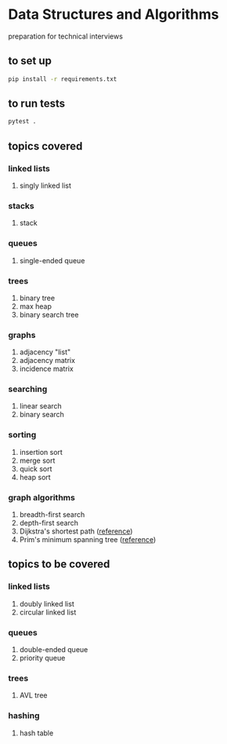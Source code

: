 # Data Structures and Algorithms

preparation for technical interviews

## to set up

```bash
pip install -r requirements.txt
```

## to run tests

```bash
pytest .
```

## topics covered

### linked lists

1. singly linked list

### stacks

1. stack

### queues

1. single-ended queue

### trees

1. binary tree
2. max heap
3. binary search tree

### graphs

1. adjacency "list"
2. adjacency matrix
3. incidence matrix

### searching

1. linear search
2. binary search

### sorting

1. insertion sort
2. merge sort
3. quick sort
4. heap sort

### graph algorithms

1. breadth-first search
2. depth-first search
3. Dijkstra's shortest path ([reference](https://www.101computing.net/dijkstras-shortest-path-algorithm/))
4. Prim's minimum spanning tree ([reference](https://coderbyte.com/algorithm/find-minimum-spanning-tree-using-prims-algorithm))

## topics to be covered

### linked lists

1. doubly linked list
2. circular linked list

### queues

1. double-ended queue
2. priority queue

### trees

1. AVL tree

### hashing

1. hash table
